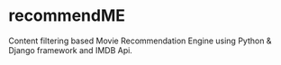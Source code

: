 # recommendME
Content filtering based Movie Recommendation Engine using Python & Django framework and IMDB Api.
